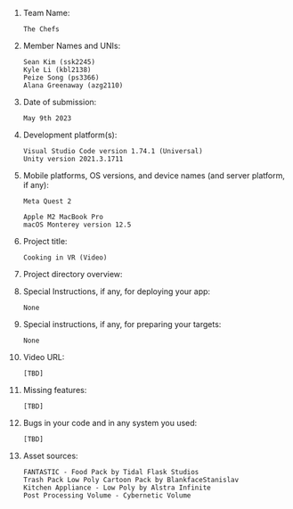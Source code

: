 1.  Team Name:

        The Chefs

2.  Member Names and UNIs:

        Sean Kim (ssk2245)
        Kyle Li (kbl2138)
        Peize Song (ps3366)
        Alana Greenaway (azg2110)

3.  Date of submission:

        May 9th 2023

4.  Development platform(s):

        Visual Studio Code version 1.74.1 (Universal)
        Unity version 2021.3.1711

5.  Mobile platforms, OS versions, and device names (and server platform, if any):

        Meta Quest 2

        Apple M2 MacBook Pro
        macOS Monterey version 12.5

6.  Project title:

        Cooking in VR (Video)

7.  Project directory overview:

8.  Special Instructions, if any, for deploying your app:

        None

9.  Special instructions, if any, for preparing your targets:

        None

10. Video URL:

        [TBD]

11. Missing features:

        [TBD]

12. Bugs in your code and in any system you used:

        [TBD]

13. Asset sources:

        FANTASTIC - Food Pack by Tidal Flask Studios
        Trash Pack Low Poly Cartoon Pack by BlankfaceStanislav
        Kitchen Appliance - Low Poly by Alstra Infinite
        Post Processing Volume - Cybernetic Volume
        
        
        
